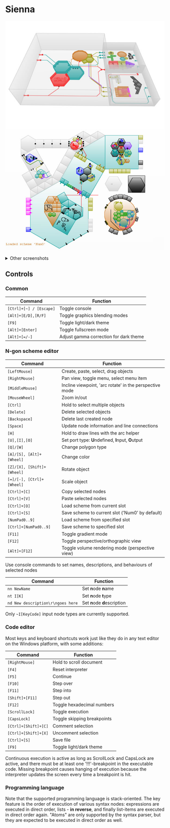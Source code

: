 # Sienna

![](docs/screenshots/Scr00.jpg)
![](docs/screenshots/Scr16.jpg)

<details><summary>Other screenshots</summary>

![](docs/screenshots/Scr01.jpg)
![](docs/screenshots/Scr02.jpg)
![](docs/screenshots/Scr03.jpg)
![](docs/screenshots/Scr04.jpg)
![](docs/screenshots/Scr05.jpg)
![](docs/screenshots/Scr06.jpg)
![](docs/screenshots/Scr07.jpg)
![](docs/screenshots/Scr08.jpg)
![](docs/screenshots/Scr09.jpg)
![](docs/screenshots/Scr10.jpg)
![](docs/screenshots/Scr11.jpg)
![](docs/screenshots/Scr12.jpg)
![](docs/screenshots/Scr13.jpg)
![](docs/screenshots/Scr14.jpg)
![](docs/screenshots/Scr15.jpg)
![](docs/screenshots/Scr17.jpg)

</details>



## Controls



### Common

| Command                   | Function                                         |
| ---                       |  ---                                             |
|`[Ctrl]+[~] / [Escape]`    |  Toggle console                                  |
|`[Alt]+[E/D],[R/F]`        |  Toggle graphics blending modes                  |
|`[F9]`                     |  Toggle light/dark theme                         |
|`[Alt]+[Enter]`            |  Toggle fullscreen mode                          |
|`[Alt]+[=/-]`              |  Adjust gamma correction for dark theme          |

### N-gon scheme editor

| Command                   | Function                                         |
| ---                       |  ---                                             |
|`[LeftMouse]`              |  Create, paste, select, drag objects             |
|`[RightMouse]`             |  Pan view, toggle menu, select menu item         |
|`[MiddleMouse]`            |  Incline viewpoint, 'arc rotate' in the perspective mode |
|`[MouseWheel]`             |  Zoom in/out                                     |
|`[Ctrl]`                   |  Hold to select multiple objects                 |
|`[Delete]`                 |  Delete selected objects                         |
|`[Backspace]`              |  Delete last created node                        |
|`[Space]`                  |  Update node information and line connections    |
|`[H]`                      |  Hold to draw lines with the arc helper          |
|`[U],[I],[O]`              |  Set port type: **U**ndefined, **I**nput, **O**utput |
|`[Q]/[W]`                  |  Change polygon type                             |
|`[A]/[S], [Alt]+[Wheel]`   |  Change color                                    |
|`[Z]/[X], [Shift]+[Wheel]` |  Rotate object                                   |
|`[=]/[-], [Ctrl]+[Wheel]`  |  Scale object                                    |
|`[Ctrl]+[C]`               |  Copy selected nodes                             |
|`[Ctrl]+[V]`               |  Paste selected nodes                            |
|`[Ctrl]+[O]`               |  Load scheme from current slot                   |
|`[Ctrl]+[S]`               |  Save scheme to current slot ('Num0' by default) |
|`[NumPad0..9]`             |  Load scheme from specified slot                 |
|`[Ctrl]+[NumPad0..9]`      |  Save scheme to specified slot                   |
|`[F11]`                    |  Toggle gradient mode                            |
|`[F12]`                    |  Toggle perspective/orthographic view            |
|`[Alt]+[F12]`              |  Toggle volume rendering mode (perspective view) |


Use console commands to set names, descriptions, and behaviours of selected nodes

| Command                           | Function                         |
| ---                               | ---                              |
|`nn NewName`                       |  Set **n**ode **n**ame           |
|`nt I[K]`                          |  Set **n**ode **t**ype           |
|`nd New description\r\ngoes here`  |  Set **n**ode **d**escription    |

Only `~I[KeyCode]` input node types are currently supported.


### Code editor

Most keys and keyboard shortcuts work just like they do in any text editor on the Windows platform,
with some additions:

| Command                   | Function                                         |
| ---                       |  ---                                             |
|`[RightMouse]`             |  Hold to scroll document                         |
|`[F4]`                     |  Reset interpreter                               |
|`[F5]`                     |  Continue                                        |
|`[F10]`                    |  Step over                                       |
|`[F11]`                    |  Step into                                       |
|`[Shift]+[F11]`            |  Step out                                        |
|`[F12]`                    |  Toggle hexadecimal numbers                      |
|`[ScrollLock]`             |  Toggle execution                                |
|`[CapsLock]`               |  Toggle skipping breakpoints                     |
|`[Ctrl]+[Shift]+[C]`       |  Comment selection                               |
|`[Ctrl]+[Shift]+[X]`       |  Uncomment selection                             |
|`[Ctrl]+[S]`               |  Save file                                       |
|`[F9]`                     |  Toggle light/dark theme                         |

Continuous execution is active as long as ScrollLock and CapsLock are active, and there
must be at least one '!!!'-breakpoint in the executable code. Missing breakpoint causes
hanging of execution because the interpreter updates the screen every time a breakpoint
is hit.

### Programming language

Note that the supported programming language is stack-oriented. The key feature is
the order of execution of various syntax nodes: expressions are executed in direct order,
lists - **in reverse**, and finally list-items are executed in direct order again.
"Atoms" are only supported by the syntax parser, but they are expected to be executed
in direct order as well.

